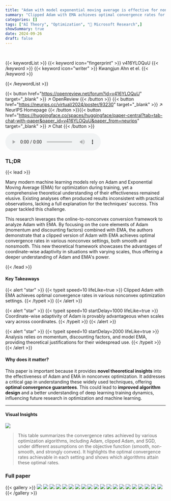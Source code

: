 ```yaml
---
title: "Adam with model exponential moving average is effective for nonconvex optimization"
summary: "Clipped Adam with EMA achieves optimal convergence rates for smooth and non-smooth nonconvex optimization, particularly when scales vary across different coordinates."
categories: []
tags: ["AI Theory", "Optimization", "🏢 Microsoft Research",]
showSummary: true
date: 2024-09-26
draft: false
---
```


<br>

{{< keywordList >}}
{{< keyword icon="fingerprint" >}} v416YLOQuU {{< /keyword >}}
{{< keyword icon="writer" >}} Kwangjun Ahn et el. {{< /keyword >}}
 
{{< /keywordList >}}

{{< button href="https://openreview.net/forum?id=v416YLOQuU" target="_blank" >}}
↗ OpenReview
{{< /button >}}
{{< button href="https://neurips.cc/virtual/2024/poster/93230" target="_blank" >}}
↗ NeurIPS Homepage
{{< /button >}}{{< button href="https://huggingface.co/spaces/huggingface/paper-central?tab=tab-chat-with-paper&paper_id=v416YLOQuU&paper_from=neurips" target="_blank" >}}
↗ Chat
{{< /button >}}



<audio controls>
    <source src="https://ai-paper-reviewer.com/v416YLOQuU/podcast.wav" type="audio/wav">
    Your browser does not support the audio element.
</audio>


### TL;DR


{{< lead >}}

Many modern machine learning models rely on Adam and Exponential Moving Average (EMA) for optimization during training, yet a comprehensive theoretical understanding of their effectiveness remained elusive. Existing analyses often produced results inconsistent with practical observations, lacking a full explanation for the techniques' success.  This paper tackled this challenge. 

This research leverages the online-to-nonconvex conversion framework to analyze Adam with EMA. By focusing on the core elements of Adam (momentum and discounting factors) combined with EMA, the authors demonstrate that a clipped version of Adam with EMA achieves optimal convergence rates in various nonconvex settings, both smooth and nonsmooth. This new theoretical framework showcases the advantages of coordinate-wise adaptivity in situations with varying scales, thus offering a deeper understanding of Adam and EMA's power.

{{< /lead >}}


#### Key Takeaways

{{< alert "star" >}}
{{< typeit speed=10 lifeLike=true >}} Clipped Adam with EMA achieves optimal convergence rates in various nonconvex optimization settings. {{< /typeit >}}
{{< /alert >}}

{{< alert "star" >}}
{{< typeit speed=10 startDelay=1000 lifeLike=true >}} Coordinate-wise adaptivity of Adam is provably advantageous when scales vary across coordinates. {{< /typeit >}}
{{< /alert >}}

{{< alert "star" >}}
{{< typeit speed=10 startDelay=2000 lifeLike=true >}} Analysis relies on momentum, discounting factors, and model EMA, providing theoretical justifications for their widespread use. {{< /typeit >}}
{{< /alert >}}

#### Why does it matter?
This paper is important because it provides **novel theoretical insights** into the effectiveness of Adam and EMA in nonconvex optimization.  It addresses a critical gap in understanding these widely used techniques, offering **optimal convergence guarantees**.  This could lead to **improved algorithm design** and a better understanding of deep learning training dynamics, influencing future research in optimization and machine learning.

------
#### Visual Insights





![](https://ai-paper-reviewer.com/v416YLOQuU/tables_4_1.jpg)

> This table summarizes the convergence rates achieved by various optimization algorithms, including Adam, clipped Adam, and SGD, under different assumptions on the objective function (smooth, non-smooth, and strongly convex). It highlights the optimal convergence rates achievable in each setting and shows which algorithms attain these optimal rates.





### Full paper

{{< gallery >}}
<img src="https://ai-paper-reviewer.com/v416YLOQuU/1.png" class="grid-w50 md:grid-w33 xl:grid-w25" />
<img src="https://ai-paper-reviewer.com/v416YLOQuU/2.png" class="grid-w50 md:grid-w33 xl:grid-w25" />
<img src="https://ai-paper-reviewer.com/v416YLOQuU/3.png" class="grid-w50 md:grid-w33 xl:grid-w25" />
<img src="https://ai-paper-reviewer.com/v416YLOQuU/4.png" class="grid-w50 md:grid-w33 xl:grid-w25" />
<img src="https://ai-paper-reviewer.com/v416YLOQuU/5.png" class="grid-w50 md:grid-w33 xl:grid-w25" />
<img src="https://ai-paper-reviewer.com/v416YLOQuU/6.png" class="grid-w50 md:grid-w33 xl:grid-w25" />
<img src="https://ai-paper-reviewer.com/v416YLOQuU/7.png" class="grid-w50 md:grid-w33 xl:grid-w25" />
<img src="https://ai-paper-reviewer.com/v416YLOQuU/8.png" class="grid-w50 md:grid-w33 xl:grid-w25" />
<img src="https://ai-paper-reviewer.com/v416YLOQuU/9.png" class="grid-w50 md:grid-w33 xl:grid-w25" />
<img src="https://ai-paper-reviewer.com/v416YLOQuU/10.png" class="grid-w50 md:grid-w33 xl:grid-w25" />
<img src="https://ai-paper-reviewer.com/v416YLOQuU/11.png" class="grid-w50 md:grid-w33 xl:grid-w25" />
<img src="https://ai-paper-reviewer.com/v416YLOQuU/12.png" class="grid-w50 md:grid-w33 xl:grid-w25" />
<img src="https://ai-paper-reviewer.com/v416YLOQuU/13.png" class="grid-w50 md:grid-w33 xl:grid-w25" />
<img src="https://ai-paper-reviewer.com/v416YLOQuU/14.png" class="grid-w50 md:grid-w33 xl:grid-w25" />
<img src="https://ai-paper-reviewer.com/v416YLOQuU/15.png" class="grid-w50 md:grid-w33 xl:grid-w25" />
<img src="https://ai-paper-reviewer.com/v416YLOQuU/16.png" class="grid-w50 md:grid-w33 xl:grid-w25" />
<img src="https://ai-paper-reviewer.com/v416YLOQuU/17.png" class="grid-w50 md:grid-w33 xl:grid-w25" />
<img src="https://ai-paper-reviewer.com/v416YLOQuU/18.png" class="grid-w50 md:grid-w33 xl:grid-w25" />
<img src="https://ai-paper-reviewer.com/v416YLOQuU/19.png" class="grid-w50 md:grid-w33 xl:grid-w25" />
<img src="https://ai-paper-reviewer.com/v416YLOQuU/20.png" class="grid-w50 md:grid-w33 xl:grid-w25" />
{{< /gallery >}}